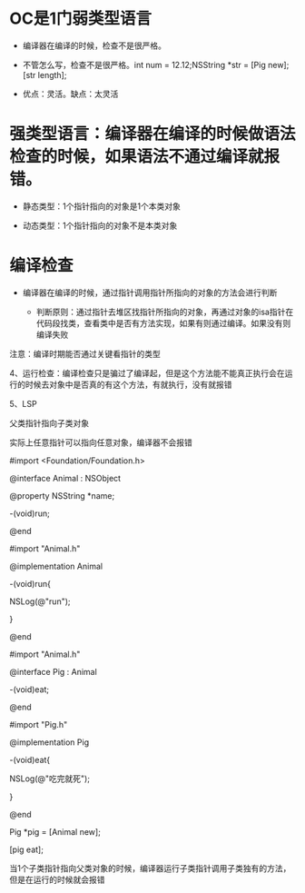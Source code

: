 # OC是1门弱类型语言

* 编译器在编译的时候，检查不是很严格。

* 不管怎么写，检查不是很严格。int num = 12.12;NSString \*str = \[Pig new\]; \[str length\];

* 优点：灵活。缺点：太灵活

# 强类型语言：编译器在编译的时候做语法检查的时候，如果语法不通过编译就报错。

* 静态类型：1个指针指向的对象是1个本类对象

* 动态类型：1个指针指向的对象不是本类对象

# 编译检查

* 编译器在编译的时候，通过指针调用指针所指向的对象的方法会进行判断

  * 判断原则：通过指针去堆区找指针所指向的对象，再通过对象的isa指针在代码段找类，查看类中是否有方法实现，如果有则通过编译。如果没有则编译失败

注意：编译时期能否通过关键看指针的类型

4、运行检查：编译检查只是骗过了编译起，但是这个方法能不能真正执行会在运行的时候去对象中是否真的有这个方法，有就执行，没有就报错

5、LSP

父类指针指向子类对象

实际上任意指针可以指向任意对象，编译器不会报错

\#import &lt;Foundation/Foundation.h&gt;

@interface Animal : NSObject

@property NSString \*name;

-\(void\)run;

@end

\#import "Animal.h"

@implementation Animal

-\(void\)run{

NSLog\(@"run"\);

}

@end

\#import "Animal.h"

@interface Pig : Animal

-\(void\)eat;

@end

\#import "Pig.h"

@implementation Pig

-\(void\)eat{

NSLog\(@"吃完就死"\);

}

@end

Pig \*pig = \[Animal new\];

\[pig eat\];

当1个子类指针指向父类对象的时候，编译器运行子类指针调用子类独有的方法，但是在运行的时候就会报错

